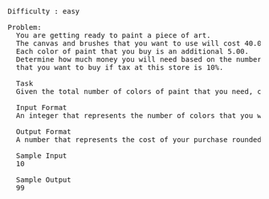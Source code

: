 <pre>
Difficulty : easy

Problem: 
  You are getting ready to paint a piece of art. 
  The canvas and brushes that you want to use will cost 40.00. 
  Each color of paint that you buy is an additional 5.00. 
  Determine how much money you will need based on the number of colors 
  that you want to buy if tax at this store is 10%.

  Task 
  Given the total number of colors of paint that you need, calculate and output the total cost of your project rounded up to the nearest whole number.

  Input Format 
  An integer that represents the number of colors that you want to purchase for your project.

  Output Format 
  A number that represents the cost of your purchase rounded up to the nearest whole number.

  Sample Input 
  10

  Sample Output 
  99
 </pre>
